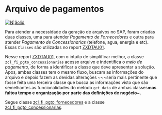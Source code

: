 # Arquivo de pagamentos #

[![N|Solid](https://wiki.scn.sap.com/wiki/download/attachments/1710/ABAP%20Development.png?version=1&modificationDate=1446673897000&api=v2)](https://www.sap.com/brazil/developer.html)

Para atender a necessidade da geração de arquivos no SAP, foram criadas duas classes, uma para atender _Pagamento de Fornecedores_ e outra para atender _Pagamento de Concessionarias_ (telefone, agua, energia e etc). Essas `Classes` são utilizadas no report [ZXDTAU01](https://github.com/edmilson-nascimento/arquivo-de-pagamento-sap/blob/master/ZXDTAU01.abap).

Nesse report [ZXDTAU01](https://github.com/edmilson-nascimento/arquivo-de-pagamento-sap/blob/master/ZXDTAU01.abap), com o intuito de simplificar melhor, a classe `zcl_fi_pgto_concessionarias` acesso arquivo e indentifica o _meio de pagamento_, de forma a identificar a classe que deve apresentar a solução. Apos, ambas classes tem o mesmo fluxo, buscam as informações do arquivo e depois fazem as devidas alterações ~~~seria mais pertinente que fosse feita uma terceira classe que busca as informações visto que são semelhantes as funcionalidades do metodo `get_data` de ambas classes**mas faltou tempo e organização por parte das definições de negócio**~.

Segue classe [zcl_fi_pgto_fornecedores](https://github.com/edmilson-nascimento/arquivo-de-pagamento-sap/blob/master/zcl_fi_pgto_fornecedores.class.abap) e a classe [zcl_fi_pgto_concessionarias](https://github.com/edmilson-nascimento/arquivo-de-pagamento-sap/blob/master/zcl_fi_pgto_concessionarias.class.abap).
